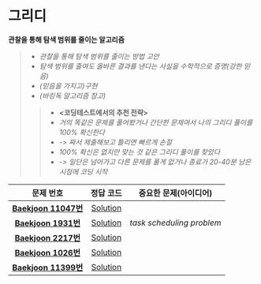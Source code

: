 # 그리디   
__관찰을 통해 탐색 범위를 줄이는 알고리즘__   
>*  _관찰을 통해 탐색 범위를 줄이는 방법 고안_    
>*  _탐색 범위를 줄여도 올바른 결과를 낸다는 사실을 수학적으로 증명(강한 믿음)_       
>*  _(믿음을 가지고)구현_    
>*  _(바킹독 알고리즘 참고)_   
>>* __<코딩테스트에서의 추천 전략>__   
>>* _거의 똑같은 문제를 풀어봤거나 간단한 문제여서 나의 그리디 풀이를 100% 확신한다_   
>>* _-> 짜서 제출해보고 틀리면 빠르게 손절_   
>>* _100% 확신은 없지만 맞는 것 같은 그리디 풀이를 찾았다_   
>>* _-> 일단은 넘어가고 다른 문제를 풀게 없거나 종료가 20-40분 남은 시점에 코딩 시작_      
   
| 문제 번호 | 정답 코드 |  중요한 문제(아이디어) |    
| :--: | :--: |:--: |   
| __[Baekjoon 11047번](https://www.acmicpc.net/problem/11047)__   | [Solution](https://github.com/jhmin-kk99/Algorithm-Study/blob/main/Greedy/11047.cpp)    | |
| __[Baekjoon 1931번](https://www.acmicpc.net/problem/1931)__   | [Solution](https://github.com/jhmin-kk99/Algorithm-Study/blob/main/Greedy/1931.cpp)    |_task scheduling problem_|
| __[Baekjoon 2217번](https://www.acmicpc.net/problem/2217)__   | [Solution](https://github.com/jhmin-kk99/Algorithm-Study/blob/main/Greedy/2217.cpp)    ||
| __[Baekjoon 1026번](https://www.acmicpc.net/problem/1026)__   | [Solution](https://github.com/jhmin-kk99/Algorithm-Study/blob/main/Greedy/1026.cpp)    ||
| __[Baekjoon 11399번](https://www.acmicpc.net/problem/11399)__   | [Solution](https://github.com/jhmin-kk99/Algorithm-Study/blob/main/Greedy/11399.cpp)    ||
 


